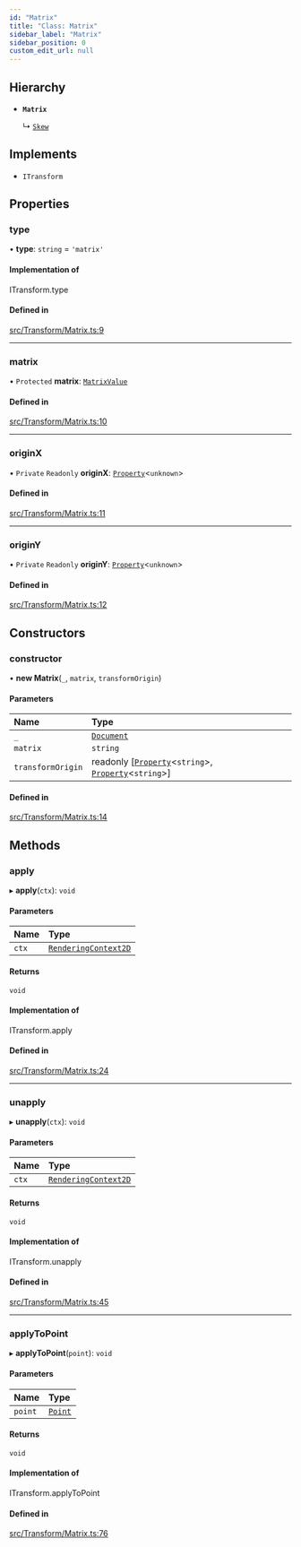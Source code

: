 ```yaml
---
id: "Matrix"
title: "Class: Matrix"
sidebar_label: "Matrix"
sidebar_position: 0
custom_edit_url: null
---
```


## Hierarchy

- **`Matrix`**

  ↳ [`Skew`](Skew.md)

## Implements

- `ITransform`

## Properties

### type

• **type**: `string` = `'matrix'`

#### Implementation of

ITransform.type

#### Defined in

[src/Transform/Matrix.ts:9](https://github.com/canvg/canvg/blob/5ea8056/src/Transform/Matrix.ts#L9)

___

### matrix

• `Protected` **matrix**: [`MatrixValue`](../#matrixvalue)

#### Defined in

[src/Transform/Matrix.ts:10](https://github.com/canvg/canvg/blob/5ea8056/src/Transform/Matrix.ts#L10)

___

### originX

• `Private` `Readonly` **originX**: [`Property`](Property.md)<`unknown`\>

#### Defined in

[src/Transform/Matrix.ts:11](https://github.com/canvg/canvg/blob/5ea8056/src/Transform/Matrix.ts#L11)

___

### originY

• `Private` `Readonly` **originY**: [`Property`](Property.md)<`unknown`\>

#### Defined in

[src/Transform/Matrix.ts:12](https://github.com/canvg/canvg/blob/5ea8056/src/Transform/Matrix.ts#L12)

## Constructors

### constructor

• **new Matrix**(`_`, `matrix`, `transformOrigin`)

#### Parameters

| Name | Type |
| :------ | :------ |
| `_` | [`Document`](Document.md) |
| `matrix` | `string` |
| `transformOrigin` | readonly [[`Property`](Property.md)<`string`\>, [`Property`](Property.md)<`string`\>] |

#### Defined in

[src/Transform/Matrix.ts:14](https://github.com/canvg/canvg/blob/5ea8056/src/Transform/Matrix.ts#L14)

## Methods

### apply

▸ **apply**(`ctx`): `void`

#### Parameters

| Name | Type |
| :------ | :------ |
| `ctx` | [`RenderingContext2D`](../#renderingcontext2d) |

#### Returns

`void`

#### Implementation of

ITransform.apply

#### Defined in

[src/Transform/Matrix.ts:24](https://github.com/canvg/canvg/blob/5ea8056/src/Transform/Matrix.ts#L24)

___

### unapply

▸ **unapply**(`ctx`): `void`

#### Parameters

| Name | Type |
| :------ | :------ |
| `ctx` | [`RenderingContext2D`](../#renderingcontext2d) |

#### Returns

`void`

#### Implementation of

ITransform.unapply

#### Defined in

[src/Transform/Matrix.ts:45](https://github.com/canvg/canvg/blob/5ea8056/src/Transform/Matrix.ts#L45)

___

### applyToPoint

▸ **applyToPoint**(`point`): `void`

#### Parameters

| Name | Type |
| :------ | :------ |
| `point` | [`Point`](Point.md) |

#### Returns

`void`

#### Implementation of

ITransform.applyToPoint

#### Defined in

[src/Transform/Matrix.ts:76](https://github.com/canvg/canvg/blob/5ea8056/src/Transform/Matrix.ts#L76)
